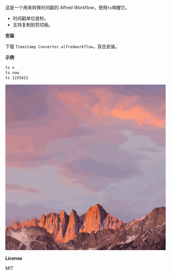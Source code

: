这是一个用来转换时间戳的 Alfred Workflow，使用`ts`唤醒它。

* 时间戳单位是秒。
* 支持复制到剪切板。

**安装**

下载 `Timestamp Converter.alfredworkflow`，双击安装。

**示例**

```
ts n
ts now
ts 1235422
```

![](demo.gif)

**License**

MIT



